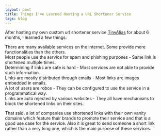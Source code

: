 ```yaml
---
layout: post
title: Things I've Learned Hosting a URL Shortener Service
tags: blog
---
```


After hosting my own custom url shortener service [TinyAlias](https://tinyalias.com) for about 6 months, I learned a few things:

There are many available services on the internet. Some provide more functionalities than the others.
<br>
Most people use the service for spam and phishing purposes - Same link is shortened multiple times.
<br>
Determining if links are safe is hard - Most services are not able to provide such information.
<br>
Links are mostly distributed through emails - Most links are images embedded in emails.
<br>
A lot of users are robos - They can be configured to use the service in a programmatical way. 
<br>
Links are auto rejected by various websites - They all have mechanisms to block the shortened links on their sites.
<br>

That said, a lot of companies use shortened links with their own vanity domains which feature thair brands to promote their service and that is a good use case for the service.
Also it is great to send someone a short link rather than a very long one, which is the main purpose of these services.



